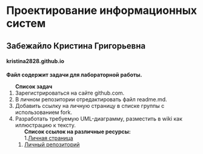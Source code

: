 # Проектирование информационных систем 
## Забежайло Кристина Григорьевна
#### kristina2828.github.io
**Файл содержит задачи для лабораторной работы.**<br>
<ol><strong>Список задач</strong><br>
<li>Зарегистрироваться на сайте github.com.<br>
<li>В личном репозитории отредактировать файл readme.md.<br>
<li>Добавить ссылку на личную страницу в списке группы с использованием fork.<br>
<li>Разработать требуемую UML-диаграмму, разместить в wiki как иллюстрацию к тексту.<br>
<ol><strong>Список ссылок на различные ресурсы:</strong><br>  
1.<a href="https://github.com/kristina2828">Личная страница</a><br>
<li><a href="https://github.com/kristina2828/kristina2828.github.io">Личный репозиторий</a><br>
